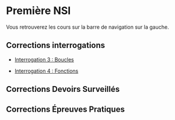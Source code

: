 # Première NSI

Vous retrouverez les cours sur la barre de navigation sur la gauche.

## Corrections interrogations

- [Interrogation 3 : Boucles](./0%20-%20Corrections_interrogations/trimestre_1/correction_interro_3.md)  

- [Interrogation 4 : Fonctions](./0%20-%20Corrections_interrogations/trimestre_1/correction_interro_4.md)

## Corrections Devoirs Surveillés

## Corrections Épreuves Pratiques
